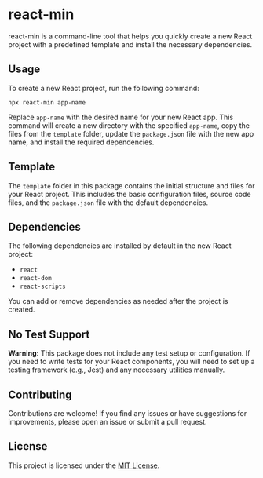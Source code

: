 # react-min

react-min is a command-line tool that helps you quickly create a new React project with a predefined template and install the necessary dependencies.

## Usage

To create a new React project, run the following command:

```
npx react-min app-name
```

Replace `app-name` with the desired name for your new React app. This command will create a new directory with the specified `app-name`, copy the files from the `template` folder, update the `package.json` file with the new app name, and install the required dependencies.

## Template

The `template` folder in this package contains the initial structure and files for your React project. This includes the basic configuration files, source code files, and the `package.json` file with the default dependencies.

## Dependencies

The following dependencies are installed by default in the new React project:

- `react`
- `react-dom`
- `react-scripts`

You can add or remove dependencies as needed after the project is created.

## No Test Support

**Warning:** This package does not include any test setup or configuration. If you need to write tests for your React components, you will need to set up a testing framework (e.g., Jest) and any necessary utilities manually.

## Contributing

Contributions are welcome! If you find any issues or have suggestions for improvements, please open an issue or submit a pull request.

## License

This project is licensed under the [MIT License](LICENSE).
